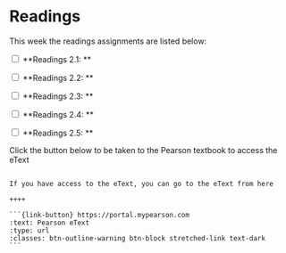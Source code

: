 # Readings

This week the readings assignments are listed below:

<label><input type="checkbox" id="week02_reading1" class="box"> **Readings 2.1: ** </input></label> 

<label><input type="checkbox" id="week02_reading2" class="box"> **Readings 2.2: ** </input></label> 

<label><input type="checkbox" id="week02_reading3" class="box"> **Readings 2.3: ** </input></label> 

<label><input type="checkbox" id="week02_reading4" class="box"> **Readings 2.4: ** </input></label> 

<label><input type="checkbox" id="week02_reading5" class="box"> **Readings 2.5: ** </input></label> 

Click the button below to be taken to the Pearson textbook to access the eText


````{panels}

If you have access to the eText, you can go to the eText from here

++++ 

```{link-button} https://portal.mypearson.com
:text: Pearson eText
:type: url
:classes: btn-outline-warning btn-block stretched-link text-dark
```
````

